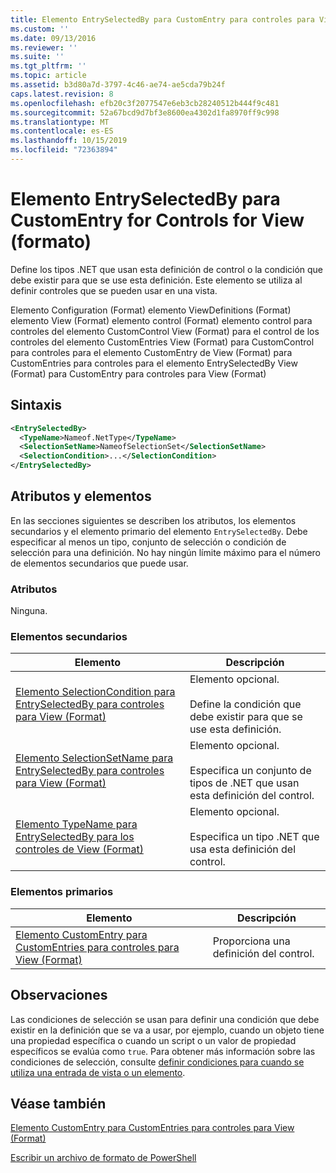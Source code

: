 ```yaml
---
title: Elemento EntrySelectedBy para CustomEntry para controles para View (Format) | Microsoft Docs
ms.custom: ''
ms.date: 09/13/2016
ms.reviewer: ''
ms.suite: ''
ms.tgt_pltfrm: ''
ms.topic: article
ms.assetid: b3d80a7d-3797-4c46-ae74-ae5cda79b24f
caps.latest.revision: 8
ms.openlocfilehash: efb20c3f2077547e6eb3cb28240512b444f9c481
ms.sourcegitcommit: 52a67bcd9d7bf3e8600ea4302d1fa8970ff9c998
ms.translationtype: MT
ms.contentlocale: es-ES
ms.lasthandoff: 10/15/2019
ms.locfileid: "72363894"
---
```

# <a name="entryselectedby-element-for-customentry-for-controls-for-view-format"></a>Elemento EntrySelectedBy para CustomEntry for Controls for View (formato)

Define los tipos .NET que usan esta definición de control o la condición que debe existir para que se use esta definición. Este elemento se utiliza al definir controles que se pueden usar en una vista.

Elemento Configuration (Format) elemento ViewDefinitions (Format) elemento View (Format) elemento control (Format) elemento control para controles del elemento CustomControl View (Format) para el control de los controles del elemento CustomEntries View (Format) para CustomControl para controles para el elemento CustomEntry de View (Format) para CustomEntries para controles para el elemento EntrySelectedBy View (Format) para CustomEntry para controles para View (Format)

## <a name="syntax"></a>Sintaxis

```xml
<EntrySelectedBy>
  <TypeName>Nameof.NetType</TypeName>
  <SelectionSetName>NameofSelectionSet</SelectionSetName>
  <SelectionCondition>...</SelectionCondition>
</EntrySelectedBy>
```

## <a name="attributes-and-elements"></a>Atributos y elementos

En las secciones siguientes se describen los atributos, los elementos secundarios y el elemento primario del elemento `EntrySelectedBy`. Debe especificar al menos un tipo, conjunto de selección o condición de selección para una definición. No hay ningún límite máximo para el número de elementos secundarios que puede usar.

### <a name="attributes"></a>Atributos

Ninguna.

### <a name="child-elements"></a>Elementos secundarios

|Elemento|Descripción|
|-------------|-----------------|
|[Elemento SelectionCondition para EntrySelectedBy para controles para View (Format)](./selectioncondition-element-for-entryselectedby-for-controls-for-view-format.md)|Elemento opcional.<br /><br /> Define la condición que debe existir para que se use esta definición.|
|[Elemento SelectionSetName para EntrySelectedBy para controles para View (Format)](./selectionsetname-element-for-entryselectedby-for-controls-for-view-format.md)|Elemento opcional.<br /><br /> Especifica un conjunto de tipos de .NET que usan esta definición del control.|
|[Elemento TypeName para EntrySelectedBy para los controles de View (Format)](./typename-element-for-entryselectedby-for-controls-for-view-format.md)|Elemento opcional.<br /><br /> Especifica un tipo .NET que usa esta definición del control.|

### <a name="parent-elements"></a>Elementos primarios

|Elemento|Descripción|
|-------------|-----------------|
|[Elemento CustomEntry para CustomEntries para controles para View (Format)](./customentry-element-for-customentries-for-controls-for-view-format.md)|Proporciona una definición del control.|

## <a name="remarks"></a>Observaciones

Las condiciones de selección se usan para definir una condición que debe existir en la definición que se va a usar, por ejemplo, cuando un objeto tiene una propiedad específica o cuando un script o un valor de propiedad específicos se evalúa como `true`. Para obtener más información sobre las condiciones de selección, consulte [definir condiciones para cuando se utiliza una entrada de vista o un elemento](./defining-conditions-for-displaying-data.md).

## <a name="see-also"></a>Véase también

[Elemento CustomEntry para CustomEntries para controles para View (Format)](./customentry-element-for-customentries-for-controls-for-view-format.md)

[Escribir un archivo de formato de PowerShell](./writing-a-powershell-formatting-file.md)
